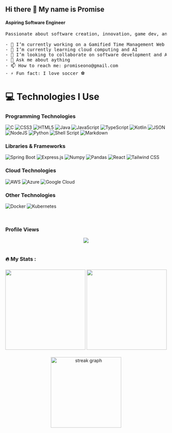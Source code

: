 ## Hi there 👋 My name is Promise
#### Aspiring Software Engineer

<pre>
Passionate about software creation, innovation, game dev, and continuous learning. Let's connect and collaborate! ✨
  
- 🔭 I’m currently working on a Gamified Time Management Web App for Students (Fun2Learn) and an AI language translator
- 🌱 I’m currently learning cloud computing and AI
- 👯 I’m looking to collaborate on software development and AI projects. Could be any field as long as I get to create something
- 💬 Ask me about aything
- 📫 How to reach me: promiseono@gmail.com
- ⚡ Fun fact: I love soccer ⚽
</pre>

# 💻 Technologies I Use
### Programming Technologies
![C](https://img.shields.io/badge/C-00599C?style=for-the-badge&logo=c&logoColor=white)
![CSS3](https://img.shields.io/badge/css3-%231572B6.svg?style=for-the-badge&logo=css3&logoColor=white)
![HTML5](https://img.shields.io/badge/html5-%23E34F26.svg?style=for-the-badge&logo=html5&logoColor=white)
![Java](https://img.shields.io/badge/java-%23ED8B00.svg?style=for-the-badge&logo=openjdk&logoColor=white)
![JavaScript](https://img.shields.io/badge/javascript-%23323330.svg?style=for-the-badge&logo=javascript&logoColor=%23F7DF1E)
![TypeScript](https://img.shields.io/badge/typescript-%23007ACC.svg?style=for-the-badge&logo=typescript&logoColor=white)
![Kotlin](https://img.shields.io/badge/kotlin-%237F52FF.svg?style=for-the-badge&logo=kotlin&logoColor=white)
![JSON](https://img.shields.io/badge/json-5E5C5C?style=for-the-badge&logo=json&logoColor=white)
![NodeJS](https://img.shields.io/badge/node.js-6DA55F?style=for-the-badge&logo=node.js&logoColor=white)
![Python](https://img.shields.io/badge/python-3670A0?style=for-the-badge&logo=python&logoColor=ffdd54)
![Shell Script](https://img.shields.io/badge/shell_script-%23121011.svg?style=for-the-badge&logo=gnu-bash&logoColor=white)
![Markdown](https://img.shields.io/badge/Markdown-000000?style=for-the-badge&logo=markdown&logoColor=white)
### Libraries & Frameworks
![Spring Boot](https://img.shields.io/badge/spring%20boot-%236DB33F.svg?style=for-the-badge&logo=springboot&logoColor=white)
![Express.js](https://img.shields.io/badge/express.js-%23404d59.svg?style=for-the-badge&logo=express&logoColor=%2361DAFB)
![Numpy](https://img.shields.io/badge/Numpy-777BB4?style=for-the-badge&logo=numpy&logoColor=white)
![Pandas](https://img.shields.io/badge/Pandas-2C2D72?style=for-the-badge&logo=pandas&logoColor=white)
![React](https://img.shields.io/badge/React-0A7EA4?style=for-the-badge&logo=React&logoColor=white)
![Tailwind CSS](https://img.shields.io/badge/Tailwind%20CSS-0FA4E9?style=for-the-badge&logo=Tailwind%20CSS&logoColor=white)

### Cloud Technologies
![AWS](https://img.shields.io/badge/AWS-232F3E?style=for-the-badge&logo=amazon-aws&logoColor=white)
![Azure](https://img.shields.io/badge/Azure-0089D6?style=for-the-badge&logo=microsoft-azure&logoColor=white)
![Google Cloud](https://img.shields.io/badge/GoogleCloud-%234285F4.svg?style=for-the-badge&logo=google-cloud&logoColor=white)

### Other Technologies
![Docker](https://img.shields.io/badge/Docker-2CA5E0?style=for-the-badge&logo=docker&logoColor=white)
![Kubernetes](https://img.shields.io/badge/Kubernetes-326CE5?style=for-the-badge&logo=kubernetes&logoColor=white)

<br>

### Profile Views
<div align="center">
  <img src="https://profile-counter.glitch.me/pononokp/count.svg?"  />
</div>

<br />

<h3 align="left">🔥   My Stats :</h3>

###

<div align="center">
  <img align="center" height="250" src="https://github-readme-stats-git-masterrstaa-rickstaa.vercel.app/api?username=pononokp&theme=tokyonight&hide_border=true&border_radius=0" /> 
  <img align="center" height="250" src="https://github-readme-stats.vercel.app/api/top-langs/?username=pononokp&theme=tokyonight&hide_border=true&include_all_commits=true&count_private=true&layout=donut&border_radius=0" />
</div>

###

<div align="center">
  <img src="https://streak-stats.demolab.com?user=pononokp&locale=en&mode=daily&theme=tokyonight-duo&hide_border=true&border_radius=0&order=3" height="220" alt="streak graph"  />
</div>

###
